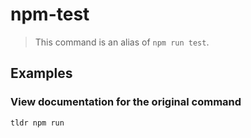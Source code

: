 # npm-test

> This command is an alias of `npm run test`.

## Examples

### View documentation for the original command

```bash
tldr npm run
```
